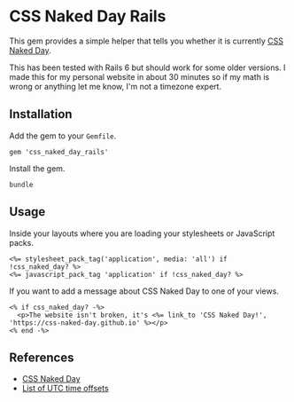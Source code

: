# CSS Naked Day Rails

This gem provides a simple helper that tells you whether it is currently [CSS Naked Day](https://css-naked-day.github.io/).

This has been tested with Rails 6 but should work for some older versions. I made this for my personal website in about 30 minutes so if my math is wrong or anything let me know, I'm not a timezone expert.

## Installation

Add the gem to your `Gemfile`.

    gem 'css_naked_day_rails'

Install the gem.

    bundle

## Usage

Inside your layouts where you are loading your stylesheets or JavaScript packs.

    <%= stylesheet_pack_tag('application', media: 'all') if !css_naked_day? %>
    <%= javascript_pack_tag 'application' if !css_naked_day? %>

If you want to add a message about CSS Naked Day to one of your views.

    <% if css_naked_day? -%>
      <p>The website isn't broken, it's <%= link_to 'CSS Naked Day!', 'https://css-naked-day.github.io' %></p>
    <% end -%>

## References

* [CSS Naked Day](https://css-naked-day.github.io/)
* [List of UTC time offsets](https://en.wikipedia.org/wiki/List_of_UTC_time_offsets)
